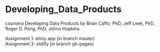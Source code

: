 # Developing_Data_Products

coursera Developing Data Products by Brian Caffo, PhD, Jeff Leek, PhD, Roger D. Peng, PhD, Johns Hopkins

Assignment 1: shiny app (in branch master)             
Assignment 2: slidify (in branch gh-pages)
